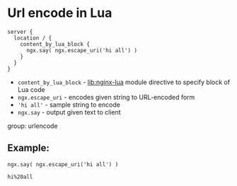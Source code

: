 # Url encode in Lua

```nginx
server {
  location / {
    content_by_lua_block {
      ngx.say( ngx.escape_uri('hi all') )
    }
  }
}
```

- `content_by_lua_block` - [lib:nginx-lua](/nginx-lua/how-to-install-nginx-lua-module-in-ubuntu-ubuntuversion) module directive to specify block of Lua code
- `ngx.escape_uri` - encodes given string to URL-encoded form
- `'hi all'` - sample string to encode
- `ngx.say` - output given text to client

group: urlencode

## Example: 
```nginx
ngx.say( ngx.escape_uri('hi all') )
```
```
hi%20all

```


